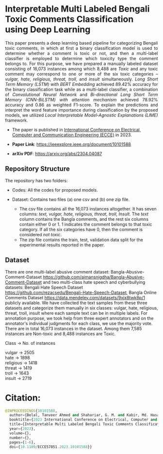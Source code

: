 #  Interpretable Multi Labeled Bengali Toxic Comments Classification using Deep Learning
<p align="justify">
This paper presents a deep learning based pipeline for categorizing Bengali toxic comments, in which at 
first a binary classification model is used to determine whether a comment is toxic or not, and then a multi-label 
classifier is employed to determine which toxicity type the comment belongs to. For this purpose, 
we have prepared a manually labeled dataset consisting of 16,073 instances among which 8,488 are <em>Toxic</em> 
and any toxic comment may correspond to one or more of the six toxic categories – <em>vulgar, hate, religious, threat, troll,</em> 
and <em>insult</em> simultaneously. <em>Long Short Term Memory (LSTM) with BERT Embedding</em> achieved 89.42% accuracy 
for the binary classification task while as a multi-label classifier, a combination of <em>Convolutional Neural Network</em> 
and <em>Bi-directional Long Short Term Memory (CNN-BiLSTM) with attention mechanism</em> achieved 78.92% accuracy and 0.86 as weighted F1-score. 
To explain the predictions and interpret the word feature importance during classification by the 
proposed models, we utilized <em>Local Interpretable Model-Agnostic Explanations (LIME)</em> framework.
</p>

- The paper is published in [International Conference on Electrical, Computer and Communication Engineering (ECCE)](https://ieeexplore.ieee.org/xpl/conhome/10101485/proceeding) in 2023.

- **Paper Link**: https://ieeexplore.ieee.org/document/10101588

- **arXiv PDF**: https://arxiv.org/abs/2304.04087

## Repository Structure

The repository has two folders:

- Codes: All the codes for proposed models.

- Dataset: Contains two files (a) one csv and (b) one zip file.
	- The csv file contains all the 16,073 instances altogether. It has seven columns: <em>text, vulgar, hate, religious, threat, troll, Insult.</em>
	The <em>text</em> column contains the Bangla comments, and the rest six columns contain either 0 or 1. 1 indicates the comment belongs to that toxic category.
	If all the six categories have 0, then the comment is considered <em>not toxic</em>.
	- The zip file contains the train, test, validation data split for the experimental results reported in the paper. 


## Dataset

There are one multi-label abusive comment dataset: Bangla-Abusive-Comment-Dataset https://github.com/aimansnigdha/Bangla-Abusive-Comment-Dataset and two multi-class hate speech and cyberbullying datasets: Bengali Hate Speech Dataset https://github.com/rezacsedu/Bengali-Hate-Speech-Dataset, Bangla Online Comments Dataset https://data.mendeley.com/datasets/9xjx8twk8p/1 publicly available.
We have collected the text samples from these three datasets and categorize them manually in six classes: vulgar, hate, religious, threat, troll, insult where each sample text can be in multiple labels. For annotation purpose, we took help from three expert annotators and on the annotator's individual judgments for each class, we use the majority vote. There are in total 16,073 instances in the dataset. Among them 7,585 instances are Non-toxic and 8,488 instances are Toxic.

Class -> No. of instances

vulgar -> 2505                                                                 
hate -> 1898                                                                
religious -> 1418                                                                 
threat -> 1419                                                               
troll -> 1643                                                                
insult -> 2719                                                                 


# Citation:
```Python
@INPROCEEDINGS{10101588,
  author={Belal, Tanveer Ahmed and Shahariar, G. M. and Kabir, Md. Hasanul},
  booktitle={2023 International Conference on Electrical, Computer and Communication Engineering (ECCE)}, 
  title={Interpretable Multi Labeled Bengali Toxic Comments Classification using Deep Learning}, 
  year={2023},
  volume={},
  number={},
  pages={1-6},
  doi={10.1109/ECCE57851.2023.10101588}}
```
